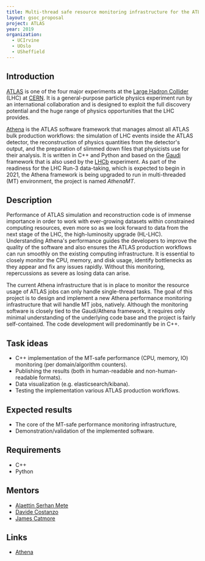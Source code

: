 ```yaml
---
title: Multi-thread safe resource monitoring infrastructure for the ATLAS experiment
layout: gsoc_proposal
project: ATLAS
year: 2019
organization:
  - UCIrvine
  - UOslo
  - USheffield
---
```


## Introduction
[ATLAS](http://atlas.cern) is one of the four major experiments at the [Large Hadron Collider](http://home.web.cern.ch/topics/large-hadron-collider) (LHC) at [CERN](http://home.cern/).
It is a general-purpose particle physics experiment run by an international collaboration and is designed to exploit the full discovery potential and the huge range of physics opportunities that the LHC provides.

[Athena](https://gitlab.cern.ch/atlas/athena) is the ATLAS software framework that manages almost all ATLAS
bulk production workflows: the simulation of LHC events inside the ATLAS detector,
the reconstruction of physics quantities from the detector's output, and the
preparation of slimmed down files that physicists use for their analysis.
It is written in C++ and Python and based on the [Gaudi](https://gitlab.cern.ch/gaudi) framework that is also used by the [LHCb](http://lhcb.cern.ch/) experiment.
As part of the readiness for the LHC Run-3 data-taking, which is expected to
begin in 2021, the Athena framework is being upgraded to run in multi-threaded
(MT) environment, the project is named *AthenaMT*.

## Description
Performance of ATLAS simulation and reconstruction code is of immense importance in order to work with ever-growing datasets within constrained computing resources, even more so as we look forward to data from the next
stage of the LHC, the high-luminosity upgrade (HL-LHC).
Understanding Athena's performance guides the developers to improve the quality of the software and also ensures the ATLAS production workflows can run smoothly on the existing computing infrastructure.
It is essential to closely monitor the CPU, memory, and disk usage, identify bottlenecks as they appear and fix any issues rapidly.
Without this monitoring, repercussions as severe as losing data can arise.

The current Athena infrastructure that is in place to monitor the resource usage of ATLAS jobs can only handle single-thread tasks.
The goal of this project is to design and implement a new Athena performance monitoring infrastructure that will handle MT jobs, natively.
Although the monitoring software is closely tied to the Gaudi/Athena framework, it requires only minimal understanding of the underlying code base
and the project is fairly self-contained.
The code development will predominantly be in C++.

## Task ideas
 * C++ implementation of the MT-safe performance (CPU, memory, IO) monitoring (per domain/algorithm counters).
 * Publishing the results (both in human-readable and non-human-readable formats).
 * Data visualization (e.g. elasticsearch/kibana).
 * Testing the implementation various ATLAS production workflows.

## Expected results
 * The core of the MT-safe performance monitoring infrastructure,
 * Demonstration/validation of the implemented software.

## Requirements
 * C++
 * Python

## Mentors
  * [Alaettin Serhan Mete](mailto:serhanmete@gmail.com)
  * [Davide Costanzo](mailto:davide.costanzo@gmail.com)
  * [James Catmore](mailto:james.catmore@cern.ch)

## Links
  * [Athena](https://gitlab.cern.ch/atlas/athena)
